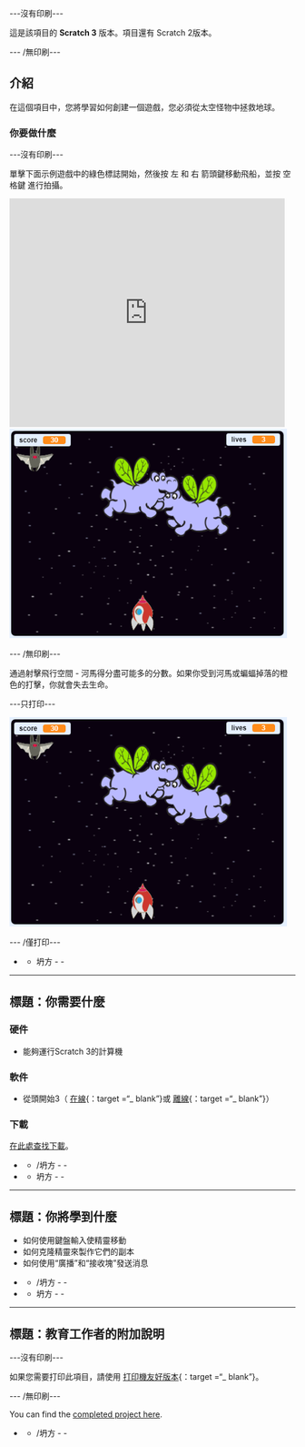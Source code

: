 \---沒有印刷\---

這是該項目的 **Scratch 3** 版本。項目</a>還有 Scratch 2版本。</p> 

\--- /無印刷\---

## 介紹

在這個項目中，您將學習如何創建一個遊戲，您必須從太空怪物中拯救地球。

### 你要做什麼

\---沒有印刷\---

單擊下面示例遊戲中的綠色標誌開始，然後按 <kbd>左</kbd> 和 <kbd>右</kbd> 箭頭鍵移動飛船，並按 <kbd>空格鍵</kbd> 進行拍攝。

<div class="scratch-preview">
  <iframe allowtransparency="true" width="485" height="402" src="https://scratch.mit.edu/projects/embed/276887163/?autostart=false" frameborder="0" scrolling="no"></iframe>
  <img src="images/showcase.png">
</div>

\--- /無印刷\---

通過射擊飛行空間 - 河馬得分盡可能多的分數。如果你受到河馬或蝙蝠掉落的橙色的打擊，你就會失去生命。

\---只打印\---

![降序](images/showcase.png)

\--- /僅打印\---

- - 坍方 - -

* * *

## 標題：你需要什麼

### 硬件

+ 能夠運行Scratch 3的計算機

### 軟件

+ 從頭開始3（ [在線](https://rpf.io/scratchon){：target =“_ blank”}或 [離線](https://rpf.io/scratchoff){：target =“_ blank”}）

### 下載

[在此處查找下載](http://rpf.io/p/en/clone-wars-go)。

- - /坍方 - -

- - 坍方 - -

* * *

## 標題：你將學到什麼

+ 如何使用鍵盤輸入使精靈移動
+ 如何克隆精靈來製作它們的副本
+ 如何使用“廣播”和“接收塊”發送消息

- - /坍方 - -

- - 坍方 - -

* * *

## 標題：教育工作者的附加說明

\---沒有印刷\---

如果您需要打印此項目，請使用 [打印機友好版本](https://projects.raspberrypi.org/en/projects/clone-wars/print){：target =“_ blank”}。

\--- /無印刷\---

You can find the [completed project here](http://rpf.io/p/en/clone-wars-get).

- - /坍方 - -